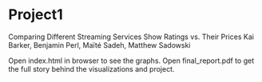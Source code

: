 # Project1

Comparing Different Streaming Services Show Ratings vs. Their Prices
Kai Barker, Benjamin Perl, Maïté Sadeh, Matthew Sadowski

Open index.html in browser to see the graphs. Open final_report.pdf to get the full story behind the visualizations and project.


